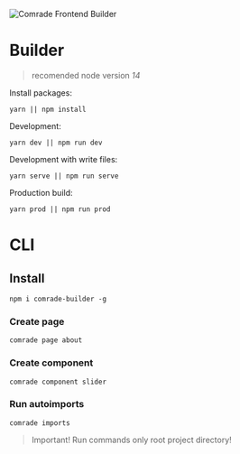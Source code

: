 ![Comrade Frontend Builder](https://i.imgur.com/8hCC08C.jpg)

# Builder

> recomended node version _14_

Install packages:

```
yarn || npm install
```

Development:

```
yarn dev || npm run dev
```


Development with write files:

```
yarn serve || npm run serve
```

Production build:

```
yarn prod || npm run prod
```

# CLI

## Install

```
npm i comrade-builder -g
```

### Create page

```
comrade page about
```

### Create component

```
comrade component slider
```

### Run autoimports

```
comrade imports
```

> Important! Run commands only root project directory!
